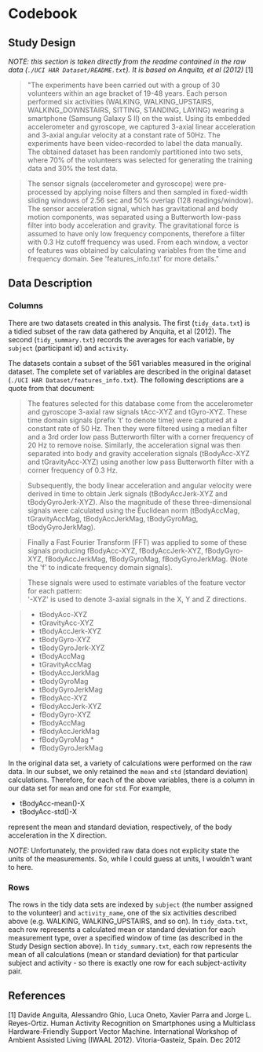 Codebook
========

Study Design
------------

_NOTE: this section is taken directly from the readme contained in the raw data (`./UCI HAR Dataset/README.txt`).  It is based on Anquita, et al (2012)_ [1]

> "The experiments have been carried out with a group of 30 volunteers within an age bracket of 19-48 years. Each person performed six activities (WALKING, WALKING_UPSTAIRS, WALKING_DOWNSTAIRS, SITTING, STANDING, LAYING) wearing a smartphone (Samsung Galaxy S II) on the waist. Using its embedded accelerometer and gyroscope, we captured 3-axial linear acceleration and 3-axial angular velocity at a constant rate of 50Hz. The experiments have been video-recorded to label the data manually. The obtained dataset has been randomly partitioned into two sets, where 70% of the volunteers was selected for generating the training data and 30% the test data. 

> The sensor signals (accelerometer and gyroscope) were pre-processed by applying noise filters and then sampled in fixed-width sliding windows of 2.56 sec and 50% overlap (128 readings/window). The sensor acceleration signal, which has gravitational and body motion components, was separated using a Butterworth low-pass filter into body acceleration and gravity. The gravitational force is assumed to have only low frequency components, therefore a filter with 0.3 Hz cutoff frequency was used. From each window, a vector of features was obtained by calculating variables from the time and frequency domain. See 'features_info.txt' for more details."

Data Description
----------------

### Columns

There are two datasets created in this analysis.  The first (`tidy_data.txt`) is a tidied subset of the raw data gathered by Anquita, et al (2012).  The second (`tidy_summary.txt`) records the averages for each variable, by `subject` (participant id) and `activity`.

The datasets contain a subset of the 561 variables measured in the original dataset.  The complete set of variables are described in the original dataset (`./UCI HAR Dataset/features_info.txt`).  The following descriptions are a quote from that document:

>The features selected for this database come from the accelerometer and gyroscope 3-axial raw signals tAcc-XYZ and tGyro-XYZ. These time domain signals (prefix 't' to denote time) were captured at a constant rate of 50 Hz. Then they were filtered using a median filter and a 3rd order low pass Butterworth filter with a corner frequency of 20 Hz to remove noise. Similarly, the acceleration signal was then separated into body and gravity acceleration signals (tBodyAcc-XYZ and tGravityAcc-XYZ) using another low pass Butterworth filter with a corner frequency of 0.3 Hz. 

>Subsequently, the body linear acceleration and angular velocity were derived in time to obtain Jerk signals (tBodyAccJerk-XYZ and tBodyGyroJerk-XYZ). Also the magnitude of these three-dimensional signals were calculated using the Euclidean norm (tBodyAccMag, tGravityAccMag, tBodyAccJerkMag, tBodyGyroMag, tBodyGyroJerkMag). 

>Finally a Fast Fourier Transform (FFT) was applied to some of these signals producing fBodyAcc-XYZ, fBodyAccJerk-XYZ, fBodyGyro-XYZ, fBodyAccJerkMag, fBodyGyroMag, fBodyGyroJerkMag. (Note the 'f' to indicate frequency domain signals). 

>These signals were used to estimate variables of the feature vector for each pattern:  
'-XYZ' is used to denote 3-axial signals in the X, Y and Z directions.

> * tBodyAcc-XYZ
> * tGravityAcc-XYZ
> * tBodyAccJerk-XYZ
> * tBodyGyro-XYZ
> * tBodyGyroJerk-XYZ
> * tBodyAccMag
> * tGravityAccMag
> * tBodyAccJerkMag
> * tBodyGyroMag
> * tBodyGyroJerkMag
> * fBodyAcc-XYZ
> * fBodyAccJerk-XYZ
> * fBodyGyro-XYZ
> * fBodyAccMag
> * fBodyAccJerkMag
> * fBodyGyroMag * 
> * fBodyGyroJerkMag

In the original data set, a variety of calculations were performed on the raw data.  In our subset, we only retained the `mean` and `std` (standard deviation) calculations.  Therefore, for each of the above variables, there is a column in our data set for `mean` and one for `std`.  For example, 

* tBodyAcc-mean()-X
* tBodyAcc-std()-X

represent the mean and standard deviation, respectively, of the body acceleration in the X direction.

*NOTE:* Unfortunately, the provided raw data does not explicity state the units of the measurements.  So, while I could guess at units, I wouldn't want to here.

### Rows

The rows in the tidy data sets are indexed by `subject` (the number assigned to the volunteer) and `activity_name`, one of the six activities described above (e.g. WALKING, WALKING_UPSTAIRS, and so on).  In `tidy_data.txt`, each row represents a calculated mean or standard deviation for each measurement type, over a specified window of time (as described in the Study Design section above).  In `tidy_summary.txt`, each row represents the mean of all calculations (mean or standard deviation) for that particular subject and activity - so there is exactly one row for each subject-activity pair.

References
----------

[1] Davide Anguita, Alessandro Ghio, Luca Oneto, Xavier Parra and Jorge L. Reyes-Ortiz. Human Activity Recognition on Smartphones using a Multiclass Hardware-Friendly Support Vector Machine. International Workshop of Ambient Assisted Living (IWAAL 2012). Vitoria-Gasteiz, Spain. Dec 2012